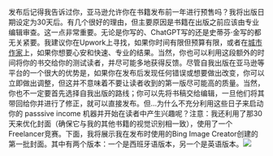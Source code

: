 发布后记得我告诉过你，亚马逊允许你在书籍发布前一年进行预售吗？我将出版日期设定为30天后。有几个很好的理由，但主要原因是书籍在出版之前应该由专业编辑审查。这一点非常重要。无论是你写的、ChatGPT写的还是史蒂芬·金写的都无关紧要。我建议你在Upwork上寻找，如果你时间有限但预算有限，或者在[城市作家](https://soykevinalbert.com/tuw)上，如果你想要心安和快速、专业的结果。当然，你也可以利用这段额外的时间将你的书交给你的测试读者，并尽可能多地获得反馈。尽管自我出版在亚马逊等平台的一个很大的优势是，如果你在发布后发现任何错误或想要做出改变，你可以立即做出调整，但这并不意味着不要让读者收到的第一版尽可能高的质量。当然，你也不一定要首先选择自我出版的路线；你可以先将书稿交给编辑，一旦他们将其带回给你并进行了修正，就可以直接发布。但...为什么不充分利用这些日子来启动你的 passsive income 机器并开始在读者中产生兴趣呢？注意：我还利用了那30天来优化封面（确保它与我的其他书籍的视觉识别相一致），使用了一个Freelancer竞赛。下面，我将展示我在发布时使用的Bing Image Creator创建的第一批封面。其中有两个版本：一个是西班牙语版本，另一个是英语版本。![](image_rsrcXW.jpg)
